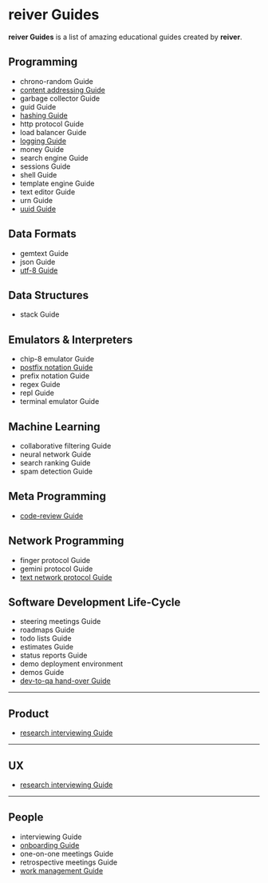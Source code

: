 # reiver Guides

**reiver Guides** is a list of amazing educational guides created by **reiver**.

## Programming

* chrono-random Guide
* [content addressing Guide](http://github.com/reiver/guide-content-addressing)
* garbage collector Guide
* guid Guide
* [hashing Guide](https://github.com/reiver/guide-hashing)
* http protocol Guide
* load balancer Guide
* [logging Guide](http://github.com/reiver/guide-logging)
* money Guide
* search engine Guide
* sessions Guide
* shell Guide
* template engine Guide
* text editor Guide
* urn Guide
* [uuid Guide](https://github.com/reiver/guide-uuid)

## Data Formats

* gemtext Guide
* json Guide
* [utf-8 Guide](https://github.com/reiver/guide-utf8)

## Data Structures

* stack Guide

## Emulators & Interpreters

* chip-8 emulator Guide
* [postfix notation Guide](https://github.com/reiver/guide-postfix-notation)
* prefix notation Guide
* regex Guide
* repl Guide
* terminal emulator Guide

## Machine Learning

* collaborative filtering Guide
* neural network Guide
* search ranking Guide
* spam detection Guide

## Meta Programming

* [code-review Guide](https://github.com/reiver/guide-code-review)

## Network Programming

* finger protocol Guide
* gemini protocol Guide
* [text network protocol Guide](https://github.com/reiver/guide-text-network-protocol)

## Software Development Life-Cycle

* steering meetings Guide
* roadmaps Guide
* todo lists Guide
* estimates Guide
* status reports Guide
* demo deployment environment
* demos Guide
* [dev-to-qa hand-over Guide](https://github.com/reiver/guide-dev-to-qa-hand-over)

---

## Product

* [research interviewing Guide](https://github.com/reiver/guide-research-interviewing)

---

## UX

* [research interviewing Guide](https://github.com/reiver/guide-research-interviewing)

---

## People

* interviewing Guide
* [onboarding Guide](https://github.com/reiver/guide-onboarding)
* one-on-one meetings Guide
* retrospective meetings Guide
* [work management Guide](https://github.com/reiver/guide-work-management)
